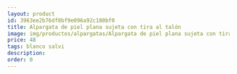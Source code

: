 ```yaml
---
layout: product
id: 3963ee2b76df8bf9e096a92c180bf0
title: Alpargata de piel plana sujeta con tira al talón 
image: img/productos/alpargatas/Alpargata de piel plana sujeta con tira al talón =48 =blanco salvi.webp
price: 48 
tags: blanco salvi
description: 
order: 0
---
```

